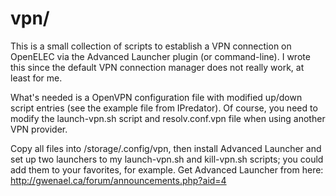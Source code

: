 # vpn/
This is a small collection of scripts to establish a VPN connection on
OpenELEC via the Advanced Launcher plugin (or command-line). I wrote this
since the default VPN connection manager does not really work, at least for me.

What's needed is a OpenVPN configuration file with modified up/down script
entries (see the example file from IPredator). Of course, you need to modify
the launch-vpn.sh script and resolv.conf.vpn file when using another VPN
provider.

Copy all files into /storage/.config/vpn, then install Advanced Launcher and
set up two launchers to my launch-vpn.sh and kill-vpn.sh scripts; you could
add them to your favorites, for example. Get Advanced Launcher from here:
<http://gwenael.ca/forum/announcements.php?aid=4>
